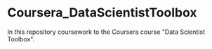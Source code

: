 # Coursera_DataScientistToolbox
In this repository coursework to the Coursera course "Data Scientist Toolbox".
